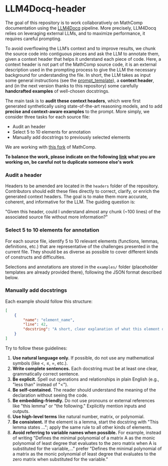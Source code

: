 # LLM4Docq-header
The goal of this repository is to work collaboratively on MathComp documentation using the [LLM4Docq](https://github.com/LLM4Rocq/LLM4Docq) pipeline.
More precisely, LLM4Docq relies on leveraging external LLMs, and to maximize performance, it requires careful prompting.

To avoid overflowing the LLM’s context and to improve results, we chunk the source code into contiguous pieces and ask the LLM to annotate them, given a context header that helps it understand each piece of code.
Here, a context header is not part of the MathComp source code, it is an external description used in the prompting process to give the LLM the necessary background for understanding the file.
In short, the LLM takes as input some general instructions (see the [prompt_template](prompt_template.txt)), a **context header**, and (in the next version thanks to this repository) some carefully **handcrafted examples** of well-chosen docstrings.

The main task is to **audit these context headers**, which were first generated synthetically using state-of-the-art reasoning models, and to add **precise and context-aware examples** to the prompt.
More simply, we consider three tasks for each source file:

- Audit an header
- Select 5 to 10 elements for annotation
- Manually add docstrings to previously selected elements

We are working with [this fork](https://github.com/theostos/math-comp/blob/master/) of MathComp.

**To balance the work, please indicate on the following [link](https://notes.inria.fr/dLNK-EW_S8SJdvc0u2YHqA#) what you are working on, be careful not to duplicate someone else's work**

### Audit a header

Headers to be amended are located in the `headers` folder of the repository.
Contributors should edit these files directly to correct, clarify, or enrich the generated context headers.
The goal is to make them more accurate, coherent, and informative for the LLM.
The guiding question is:

"Given this header, could I understand almost any chunk (~100 lines) of the associated source file without more information?"

### Select 5 to 10 elements for annotation

For each source file, identify 5 to 10 relevant elements (functions, lemmas, definitions, etc.) that are representative of the challenges presented in the current file.
They should be as diverse as possible to cover different kinds of constructs and difficulties.

Selections and annotations are stored in the `examples/` folder (placeholder templates are already provided there), following the JSON format described below.

### Manually add docstrings

Each example should follow this structure:

```json
[
    {
        "name": "element_name",
        "line": 42,
        "docstring": "A short, clear explanation of what this element does."
    }
]
```

Try to follow these guidelines:
1. **Use natural language only.** If possible, do not use any mathematical symbols (like <, ≤, =, etc.).  
2. **Write complete sentences.** Each docstring must be at least one clear, grammatically correct sentence.  
3. **Be explicit.** Spell out operations and relationships in plain English (e.g., "less than" instead of "<").  
4. **Be self-contained.** The reader should understand the meaning of the declaration without seeing the code.  
5. **Be embedding-friendly.** Do not use pronouns or external references like "this lemma" or "the following." Explicitly mention inputs and outputs.  
6. **Use high-level terms** like natural number, matrix, or polynomial.
7. **Be consistent.** If the element is a lemma, start the docstring with "This lemma states ..."; apply the same rule to all other kinds of elements.  
8. **Avoid referring to variable names when possible.** For example, instead of writing "Defines the minimal polynomial of a matrix A as the monic polynomial of least degree that evaluates to the zero matrix when A is substituted for the variable,..." prefer "Defines the minimal polynomial of a matrix as the monic polynomial of least degree that evaluates to the zero matrix when substituted for the variable."
